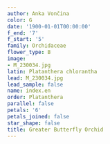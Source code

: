 ```yaml
---
author: Anka Vončina
color: G
date: '1900-01-01T00:00:00'
f_end: '7'
f_start: '5'
family: Orchidaceae
flower_type: B
image:
- M_230034.jpg
latin: Platanthera chlorantha
lead: M_230034.jpg
lead_sample: false
name: index.en
order: Platanthera
parallel: false
petals: '6'
petals_joined: false
star_shape: false
title: Greater Butterfly Orchid
---
```

